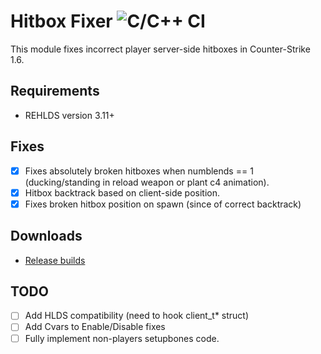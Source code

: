 # Hitbox Fixer ![C/C++ CI](https://github.com/Garey27/hitbox_fixer/actions/workflows/cmake.yml/badge.svg)
This module fixes incorrect player server-side hitboxes in Counter-Strike 1.6.
## Requirements
* REHLDS version 3.11+
## Fixes
- [x] Fixes absolutely broken hitboxes when numblends == 1 (ducking/standing in reload weapon or plant c4 animation).
- [x] Hitbox backtrack based on client-side position.
- [x] Fixes broken hitbox position on spawn (since of correct backtrack)
## Downloads
* [Release builds](https://github.com/dreamstalker/rehlds/releases)
## TODO
- [ ] Add HLDS compatibility (need to hook client_t* struct)
- [ ] Add Cvars to Enable/Disable fixes
- [ ] Fully implement non-players setupbones code.
